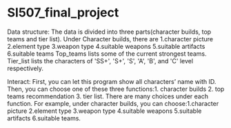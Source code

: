 # SI507_final_project
Data structure: 
The data is divided into three parts(character builds, top teams and tier list).
Under Character builds, there are 1.character picture 2.element type 3.weapon type 4.suitable weapons 5.suitable artifacts 6.suitable teams
Top_teams lists some of the current strongest teams.
Tier_list lists the characters of 'SS+', 'S+', 'S', 'A', 'B', and 'C' level respectively.

Interact:
First, you can let this program show all characters’ name with ID. 
Then, you can choose one of these three functions:1. character builds 2. top teams recommendation 3. tier list.
There are many choices under each function. For example, under character builds, you can choose:1.character picture 2.element type 3.weapon type 4.suitable weapons 5.suitable artifacts 6.suitable teams.
